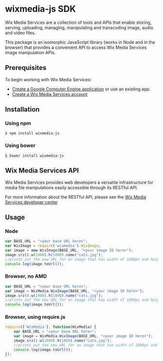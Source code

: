 wixmedia-js SDK
===================

Wix Media Services are a collection of tools and APIs that enable storing, serving, uploading, managing, manipulating and transcoding image, audio and video files.

This package is an isomorphic JavaScript library (works in Node and in the browser) that provides a convenient API to access Wix Media Services image manipulation APIs.

## Prerequisites
To begin working with Wix Media Services:

- [Create a Google Computer Engine application](link) or use an existing app. 
- [Create a Wix Media Services account](link)


## Installation
### Using npm ###
    $ npm install wixmedia-js
### Using bower ###
    $ bower install wixmedia-js


## Wix Media Services API ##

Wix Media Services provides web developers a versatile infrastructure for media file manipulations easily accessible through its RESTful API. 

For more information about the RESTful API, please see the [Wix Media Services developer center](link)

## Usage ##

### Node ###
````js
var BASE_URL = "<your base URL here>";
var WixImage = require('wixmedia').WixImage;
var image = new WixImage(BASE_URL, "<your image ID here>");
image.srz().w(1000).h(1000).name("cats.jpg");
//prints out the new URL for an image that has width of 1000px and height of 1000px
console.log(image.toUrl());

````
### Browser, no AMD ###
````js
var BASE_URL = "<your base URL here>";
var image = WixMedia.WixImage(BASE_URL, "<your image ID here>");
image.srz().w(1000).h(1000).name("cats.jpg");
//prints out the new URL for an image that has width of 1000px and height of 1000px
console.log(image.toUrl());
````

### Browser, using require.js ###
````js
require(['WixMedia'], function(WixMedia) {
    var BASE_URL = "<your base URL here>";
    var image = WixMedia.WixImage(BASE_URL, "<your image ID here>");
    image.srz().w(1000).h(1000).name("cats.jpg");
    //prints out the new URL for an image that has width of 1000px and height of 1000px
    console.log(image.toUrl());
});

````
